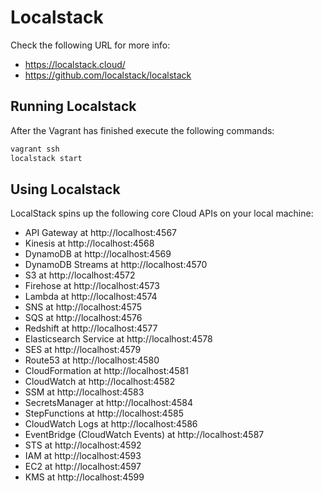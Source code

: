 # Localstack

Check the following URL for more info:

- https://localstack.cloud/
- https://github.com/localstack/localstack

## Running Localstack

After the Vagrant has finished execute the following commands:

```bash
vagrant ssh
localstack start
```

## Using Localstack

LocalStack spins up the following core Cloud APIs on your local machine:

- API Gateway at http://localhost:4567
- Kinesis at http://localhost:4568
- DynamoDB at http://localhost:4569
- DynamoDB Streams at http://localhost:4570
- S3 at http://localhost:4572
- Firehose at http://localhost:4573
- Lambda at http://localhost:4574
- SNS at http://localhost:4575
- SQS at http://localhost:4576
- Redshift at http://localhost:4577
- Elasticsearch Service at http://localhost:4578
- SES at http://localhost:4579
- Route53 at http://localhost:4580
- CloudFormation at http://localhost:4581
- CloudWatch at http://localhost:4582
- SSM at http://localhost:4583
- SecretsManager at http://localhost:4584
- StepFunctions at http://localhost:4585
- CloudWatch Logs at http://localhost:4586
- EventBridge (CloudWatch Events) at http://localhost:4587
- STS at http://localhost:4592
- IAM at http://localhost:4593
- EC2 at http://localhost:4597
- KMS at http://localhost:4599
